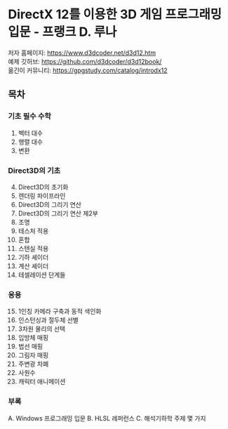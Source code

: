 # DirectX 12를 이용한 3D 게임 프로그래밍 입문 - 프랭크 D. 루나
저자 홈페이지: https://www.d3dcoder.net/d3d12.htm<br/>
예제 깃허브: https://github.com/d3dcoder/d3d12book/<br/>
옮긴이 커뮤니티: https://gpgstudy.com/catalog/introdx12<br/>

## 목차
### 기초 필수 수학
1. 벡터 대수
2. 행렬 대수
3. 변환
### Direct3D의 기초
4. Direct3D의 초기화
5. 렌더링 파이프라인
6. Direct3D의 그리기 연산
7. Direct3D의 그리기 연산 제2부
8. 조명
9. 테스처 적용
10. 혼합
11. 스텐실 적용
12. 기하 셰이더
13. 계산 셰이더
14. 테셀레이션 단계들
### 응용
15. 1인칭 카메라 구축과 동적 색인화
16. 인스턴싱과 절두체 선별
17. 3차원 물리의 선택
18. 입방체 매핑
19. 법선 매핑
20. 그림자 매핑
21. 주변광 차폐
22. 사원수
23. 캐릭터 애니메이션
### 부록
A. Windows 프로그래밍 입문
B. HLSL 레퍼런스
C. 해석기하학 주제 몇 가지
